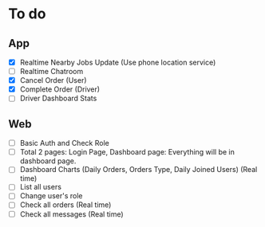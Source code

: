# To do

## App

- [x] Realtime Nearby Jobs Update (Use phone location service)
- [ ] Realtime Chatroom
- [x] Cancel Order (User)
- [x] Complete Order (Driver)
- [ ] Driver Dashboard Stats

## Web

- [ ] Basic Auth and Check Role
- [ ] Total 2 pages: Login Page, Dashboard page: Everything will be in dashboard page.
- [ ] Dashboard Charts (Daily Orders, Orders Type, Daily Joined Users) (Real time)
- [ ] List all users
- [ ] Change user's role
- [ ] Check all orders (Real time)
- [ ] Check all messages (Real time)
